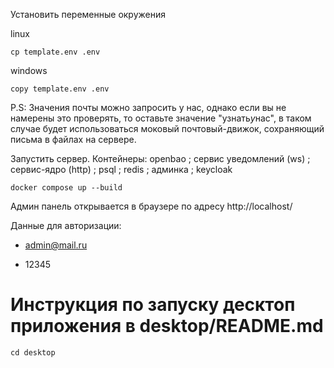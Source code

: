 Установить переменные окружения

linux

```
cp template.env .env
```

windows

```
copy template.env .env
```

P.S: Значения почты можно запросить у нас, однако если вы не намерены это проверять, то оставьте значение "узнать*у*нас", в таком случае будет использоваться моковый почтовый-движок, сохраняющий письма в файлах на сервере.

Запустить сервер. Контейнеры: openbao ; сервис уведомлений (ws) ; сервис-ядро (http) ; psql ; redis ; админка ; keycloak

```
docker compose up --build
```

Админ панель открывается в браузере по адресу http://localhost/

Данные для авторизации:

- admin@mail.ru

- 12345

# Инструкция по запуску десктоп приложения в desktop/README.md

```
cd desktop
```
